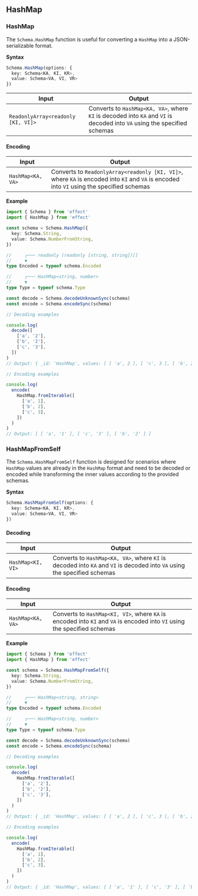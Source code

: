 ## HashMap

### HashMap

The `Schema.HashMap` function is useful for converting a `HashMap` into a JSON-serializable format.

**Syntax**

```ts showLineNumbers=false
Schema.HashMap(options: {
  key: Schema<KA, KI, KR>,
  value: Schema<VA, VI, VR>
})
```

| Input                              | Output                                                                                                                   |
| ---------------------------------- | ------------------------------------------------------------------------------------------------------------------------ |
| `ReadonlyArray<readonly [KI, VI]>` | Converts to `HashMap<KA, VA>`, where `KI` is decoded into `KA` and `VI` is decoded into `VA` using the specified schemas |

#### Encoding

| Input             | Output                                                                                                                                    |
| ----------------- | ----------------------------------------------------------------------------------------------------------------------------------------- |
| `HashMap<KA, VA>` | Converts to `ReadonlyArray<readonly [KI, VI]>`, where `KA` is encoded into `KI` and `VA` is encoded into `VI` using the specified schemas |

**Example**

```ts twoslash
import { Schema } from 'effect'
import { HashMap } from 'effect'

const schema = Schema.HashMap({
  key: Schema.String,
  value: Schema.NumberFromString,
})

//     ┌─── readonly (readonly [string, string])[]
//     ▼
type Encoded = typeof schema.Encoded

//     ┌─── HashMap<string, number>
//     ▼
type Type = typeof schema.Type

const decode = Schema.decodeUnknownSync(schema)
const encode = Schema.encodeSync(schema)

// Decoding examples

console.log(
  decode([
    ['a', '2'],
    ['b', '2'],
    ['c', '3'],
  ])
)
// Output: { _id: 'HashMap', values: [ [ 'a', 2 ], [ 'c', 3 ], [ 'b', 2 ] ] }

// Encoding examples

console.log(
  encode(
    HashMap.fromIterable([
      ['a', 1],
      ['b', 2],
      ['c', 3],
    ])
  )
)
// Output: [ [ 'a', '1' ], [ 'c', '3' ], [ 'b', '2' ] ]
```

### HashMapFromSelf

The `Schema.HashMapFromSelf` function is designed for scenarios where `HashMap` values are already in the `HashMap` format and need to be decoded or encoded while transforming the inner values according to the provided schemas.

**Syntax**

```ts showLineNumbers=false
Schema.HashMapFromSelf(options: {
  key: Schema<KA, KI, KR>,
  value: Schema<VA, VI, VR>
})
```

#### Decoding

| Input             | Output                                                                                                                   |
| ----------------- | ------------------------------------------------------------------------------------------------------------------------ |
| `HashMap<KI, VI>` | Converts to `HashMap<KA, VA>`, where `KI` is decoded into `KA` and `VI` is decoded into `VA` using the specified schemas |

#### Encoding

| Input             | Output                                                                                                                   |
| ----------------- | ------------------------------------------------------------------------------------------------------------------------ |
| `HashMap<KA, VA>` | Converts to `HashMap<KI, VI>`, where `KA` is encoded into `KI` and `VA` is encoded into `VI` using the specified schemas |

**Example**

```ts twoslash
import { Schema } from 'effect'
import { HashMap } from 'effect'

const schema = Schema.HashMapFromSelf({
  key: Schema.String,
  value: Schema.NumberFromString,
})

//     ┌─── HashMap<string, string>
//     ▼
type Encoded = typeof schema.Encoded

//     ┌─── HashMap<string, number>
//     ▼
type Type = typeof schema.Type

const decode = Schema.decodeUnknownSync(schema)
const encode = Schema.encodeSync(schema)

// Decoding examples

console.log(
  decode(
    HashMap.fromIterable([
      ['a', '2'],
      ['b', '2'],
      ['c', '3'],
    ])
  )
)
// Output: { _id: 'HashMap', values: [ [ 'a', 2 ], [ 'c', 3 ], [ 'b', 2 ] ] }

// Encoding examples

console.log(
  encode(
    HashMap.fromIterable([
      ['a', 1],
      ['b', 2],
      ['c', 3],
    ])
  )
)
// Output: { _id: 'HashMap', values: [ [ 'a', '1' ], [ 'c', '3' ], [ 'b', '2' ] ] }
```
